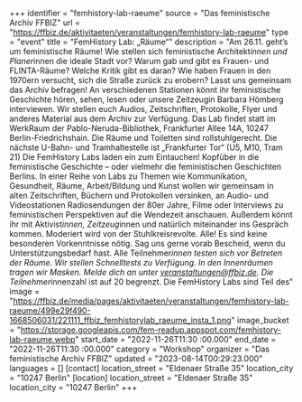 +++
identifier = "femhistory-lab-raeume"
source = "Das feministische Archiv FFBIZ"
url = "https://ffbiz.de/aktivitaeten/veranstaltungen/femhistory-lab-raeume"
type = "event"
title = "FemHistory Lab: „Räume“"
description = "Am 26.11. geht’s um feministische Räume!
Wie stellen sich feministische Architekt*innen und Planer*innen die ideale Stadt vor? Warum gab und gibt es Frauen- und FLINTA-Räume? Welche Kritik gibt es daran? Wie haben Frauen in den 1970ern versucht, sich die Straße zurück zu erobern?
Lasst uns gemeinsam das Archiv befragen! An verschiedenen Stationen könnt ihr feministische Geschichte hören, sehen, lesen oder unsere Zeitzeugin Barbara Hömberg interviewen. Wir stellen euch Audios, Zeitschriften, Protokolle, Flyer und anderes Material aus dem Archiv zur Verfügung.
Das Lab findet statt im WerkRaum der Pablo-Neruda-Bibliothek, Frankfurter Allee 14A, 10247 Berlin-Friedrichshain. Die Räume und Toiletten sind rollstuhlgerecht. Die nächste U-Bahn- und Tramhaltestelle ist „Frankfurter Tor“ (U5, M10, Tram 21)
Die FemHistory Labs laden ein zum Eintauchen! Kopfüber in die feministische Geschichte – oder vielmehr die feministischen Geschichten Berlins. In einer Reihe von Labs zu Themen wie Kommunikation, Gesundheit, Räume, Arbeit/Bildung und Kunst wollen wir gemeinsam in alten Zeitschriften, Büchern und Protokollen versinken, an Audio- und Videostationen Radiosendungen der 80er Jahre, Filme oder Interviews zu feministischen Perspektiven auf die Wendezeit anschauen. Außerdem könnt ihr mit Aktivist*innen, Zeitzeug*innen und natürlich miteinander ins Gespräch kommen.
Moderiert wird von der Stuhlkreisrevolte.
 Alle! Es sind keine besonderen Vorkenntnisse nötig. Sag uns gerne vorab Bescheid, wenn du Unterstützungsbedarf hast.
Alle Teilnehmer*innen testen sich vor Betreten der Räume. Wir stellen Schnelltests zu Verfügung. In den Innenräumen tragen wir Masken.
Melde dich an unter veranstaltungen@ffbiz.de. Die Teilnehmer*innenzahl ist auf 20 begrenzt.
Die FemHistory Labs sind Teil des"
image = "https://ffbiz.de/media/pages/aktivitaeten/veranstaltungen/femhistory-lab-raeume/499e29f490-1668506031/221111_ffbiz_femhistorylab_raeume_insta_1.png"
image_bucket = "https://storage.googleapis.com/fem-readup.appspot.com/femhistory-lab-raeume.webp"
start_date = "2022-11-26T11:30 :00.000"
end_date = "2022-11-26T11:30 :00.000"
category = "Workshop"
organizer = "Das feministische Archiv FFBIZ"
updated = "2023-08-14T00:29:23.000"
languages = []
[contact]
location_street = "Eldenaer Straße 35"
location_city = "10247 Berlin"
[location]
location_street = "Eldenaer Straße 35"
location_city = "10247 Berlin"
+++